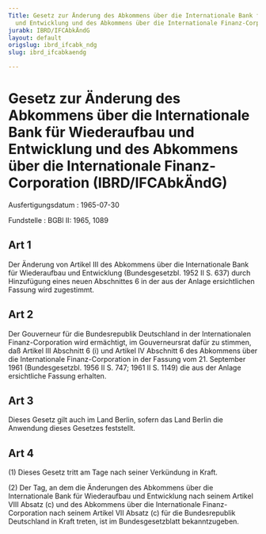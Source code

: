 ```yaml
---
Title: Gesetz zur Änderung des Abkommens über die Internationale Bank für Wiederaufbau
  und Entwicklung und des Abkommens über die Internationale Finanz-Corporation
jurabk: IBRD/IFCAbkÄndG
layout: default
origslug: ibrd_ifcabk_ndg
slug: ibrd_ifcabkaendg

---
```


# Gesetz zur Änderung des Abkommens über die Internationale Bank für Wiederaufbau und Entwicklung und des Abkommens über die Internationale Finanz-Corporation (IBRD/IFCAbkÄndG)

Ausfertigungsdatum
:   1965-07-30

Fundstelle
:   BGBl II: 1965, 1089



## Art 1

Der Änderung von Artikel III des Abkommens über die Internationale
Bank für Wiederaufbau und Entwicklung (Bundesgesetzbl. 1952 II S. 637)
durch Hinzufügung eines neuen Abschnittes 6 in der aus der Anlage
ersichtlichen Fassung wird zugestimmt.


## Art 2

Der Gouverneur für die Bundesrepublik Deutschland in der
Internationalen Finanz-Corporation wird ermächtigt, im Gouverneursrat
dafür zu stimmen, daß Artikel III Abschnitt 6 (i) und Artikel IV
Abschnitt 6 des Abkommens über die Internationale Finanz-Corporation
in der Fassung vom 21. September 1961 (Bundesgesetzbl. 1956 II S. 747;
1961 II S. 1149) die aus der Anlage ersichtliche Fassung erhalten.


## Art 3

Dieses Gesetz gilt auch im Land Berlin, sofern das Land Berlin die
Anwendung dieses Gesetzes feststellt.


## Art 4

(1) Dieses Gesetz tritt am Tage nach seiner Verkündung in Kraft.

(2) Der Tag, an dem die Änderungen des Abkommens über die
Internationale Bank für Wiederaufbau und Entwicklung nach seinem
Artikel VIII Absatz (c) und des Abkommens über die Internationale
Finanz-Corporation nach seinem Artikel VII Absatz (c) für die
Bundesrepublik Deutschland in Kraft treten, ist im Bundesgesetzblatt
bekanntzugeben.

